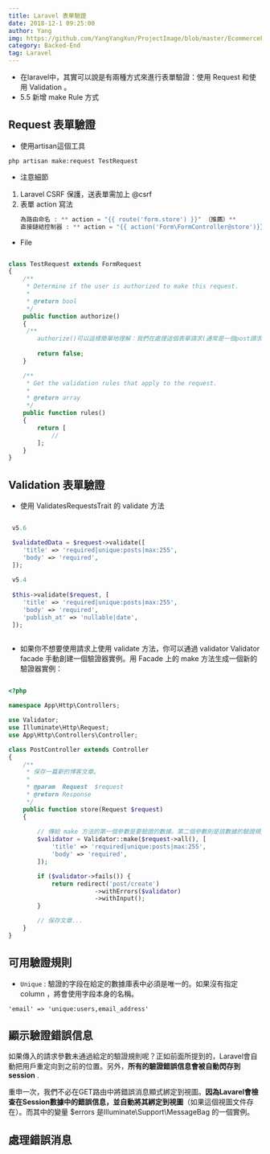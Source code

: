 ```yaml
---
title: Laravel 表單驗證
date: 2018-12-1 09:25:00
author: Yang
img: https://github.com/YangYangXun/ProjectImage/blob/master/EcommerceFashe/cart.png?raw=true
category: Backed-End
tag: Laravel
---
```



* 在laravel中，其實可以說是有兩種方式來進行表單驗證：使用 Request 和使用 Validation 。
* 5.5 新增 make Rule 方式

## Request 表單驗證

* 使用artisan這個工具

`php artisan make:request TestRequest`

* 注意細節

1. Laravel CSRF 保護，送表單需加上 @csrf 
2. 表單 action 寫法
   ```php
   為路由命名 : ** action = "{{ route('form.store') }}" （推薦）**
   直接鏈結控制器 : ** action = "{{ action('Form\FormController@store')}}" **
   ```

* File

```php

class TestRequest extends FormRequest
{
    /**
     * Determine if the user is authorized to make this request.
     * 
     * @return bool
     */
    public function authorize()
    {
     /**
        authorize()可以這樣簡單地理解：我們在處理這個表單請求(通常是一個post請求)的時候是否是需要進行身份驗證，這種驗證是指：比如A發表的評論，B能不能進行編輯。如果不能，則保留返回false，如果可以，則修改返回true。那麼我們這裡的邏輯是：既然是發表文章，在我們這個站點註冊的用戶(如果開放註冊的話)都是可以發表文章的，所以我們首先修改authorize()方法，將其返回值改為：return true;。*/
        
        return false;
    }

    /**
     * Get the validation rules that apply to the request.
     *
     * @return array
     */
    public function rules()
    {
        return [
            //
        ];
    }
}


```

## Validation 表單驗證

* 使用 ValidatesRequestsTrait 的 validate 方法

```php

 v5.6

 $validatedData = $request->validate([
    'title' => 'required|unique:posts|max:255',
    'body' => 'required',
 ]);
 
 v5.4
 
 $this->validate($request, [
    'title' => 'required|unique:posts|max:255',
    'body' => 'required',
    'publish_at' => 'nullable|date',
 ]);
    
```

* 如果你不想要使用請求上使用 validate 方法，你可以通過 validator Validator facade 手動創建一個驗證器實例。用 Facade 上的 make 方法生成一個新的驗證器實例：

```php

<?php

namespace App\Http\Controllers;

use Validator;
use Illuminate\Http\Request;
use App\Http\Controllers\Controller;

class PostController extends Controller
{
    /**
     * 保存一篇新的博客文章。
     *
     * @param  Request  $request
     * @return Response
     */
    public function store(Request $request)
    {
    
        // 傳給 make 方法的第一個參數是要驗證的數據。第二個參數則是該數據的驗證規則。
        $validator = Validator::make($request->all(), [
            'title' => 'required|unique:posts|max:255',
            'body' => 'required',
        ]);

        if ($validator->fails()) {
            return redirect('post/create')
                        ->withErrors($validator)
                        ->withInput();
        }

        // 保存文章...
    }
}

```



## 可用驗證規則

* `Unique` : 驗證的字段在給定的數據庫表中必須是唯一的。如果沒有指定 column ，將會使用字段本身的名稱。
```
'email' => 'unique:users,email_address'
```

## 顯示驗證錯誤信息


如果傳入的請求參數未通過給定的驗證規則呢？正如前面所提到的，Laravel會自動把用戶重定向到之前的位置。另外，**所有的驗證錯誤信息會被自動閃存到session** .

重申一次，我們不必在GET路由中將錯誤消息顯式綁定到視圖。**因為Lavarel會檢查在Session數據中的錯誤信息，並自動將其綁定到視圖**（如果這個視圖文件存在）。而其中的變量 $errors 是Illuminate\Support\MessageBag 的一個實例。


## 處理錯誤消息




